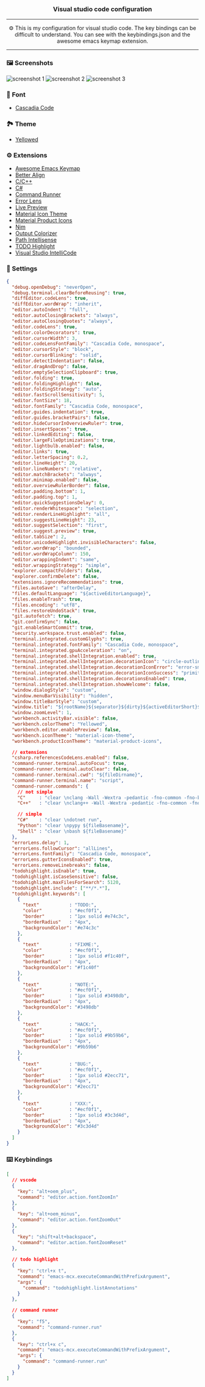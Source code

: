 <h3 align="center">Visual studio code configuration</h3>

---

<p align="center">⚙️ This is my configuration for visual studio code. The key bindings can be difficult to understand. You can see with the keybindings.json and the awesome emacs keymap extension.</p>

---

### 🖼️ Screenshots
![screenshot 1](screenshots/s1.png)
![screenshot 2](screenshots/s2.png)
![screenshot 3](screenshots/s3.png)

### 📃 Font
- [Cascadia Code](https://github.com/microsoft/cascadia-code)

### 🏞️ Theme
- [Yellowed](https://github.com/Gael-Lopes-Da-Silva/Yellowed)

### ⚙️ Extensions
- [Awesome Emacs Keymap](https://marketplace.visualstudio.com/items?itemName=tuttieee.emacs-mcx)
- [Better Align](https://marketplace.visualstudio.com/items?itemName=wwm.better-align)
- [C/C++](https://marketplace.visualstudio.com/items?itemName=ms-vscode.cpptools)
- [C#](https://marketplace.visualstudio.com/items?itemName=ms-dotnettools.csharp)
- [Command Runner](https://marketplace.visualstudio.com/items?itemName=edonet.vscode-command-runner)
- [Error Lens](https://marketplace.visualstudio.com/items?itemName=usernamehw.errorlens)
- [Live Preview](https://marketplace.visualstudio.com/items?itemName=ms-vscode.live-server)
- [Material Icon Theme](https://marketplace.visualstudio.com/items?itemName=PKief.material-icon-theme)
- [Material Product Icons](https://marketplace.visualstudio.com/items?itemName=PKief.material-product-icons)
- [Nim](https://marketplace.visualstudio.com/items?itemName=nimsaem.nimvscode)
- [Output Colorizer](https://marketplace.visualstudio.com/items?itemName=IBM.output-colorizer)
- [Path Intellisense](https://marketplace.visualstudio.com/items?itemName=christian-kohler.path-intellisense)
- [TODO Highlight](https://marketplace.visualstudio.com/items?itemName=wayou.vscode-todo-highlight)
- [Visual Studio IntelliCode](https://marketplace.visualstudio.com/items?itemName=VisualStudioExptTeam.vscodeintellicode)

### 🔧 Settings
~~~json with comments
{
  "debug.openDebug": "neverOpen",
  "debug.terminal.clearBeforeReusing": true,
  "diffEditor.codeLens": true,
  "diffEditor.wordWrap": "inherit",
  "editor.autoIndent": "full",
  "editor.autoClosingBrackets": "always",
  "editor.autoClosingQuotes": "always",
  "editor.codeLens": true,
  "editor.colorDecorators": true,
  "editor.cursorWidth": 3,
  "editor.codeLensFontFamily": "Cascadia Code, monospace",
  "editor.cursorStyle": "block",
  "editor.cursorBlinking": "solid",
  "editor.detectIndentation": false,
  "editor.dragAndDrop": false,
  "editor.emptySelectionClipboard": true,
  "editor.folding": true,
  "editor.foldingHighlight": false,
  "editor.foldingStrategy": "auto",
  "editor.fastScrollSensitivity": 5,
  "editor.fontSize": 18,
  "editor.fontFamily": "Cascadia Code, monospace",
  "editor.guides.indentation": true,
  "editor.guides.bracketPairs": false,
  "editor.hideCursorInOverviewRuler": true,
  "editor.insertSpaces": true,
  "editor.linkedEditing": false,
  "editor.largeFileOptimizations": true,
  "editor.lightbulb.enabled": false,
  "editor.links": true,
  "editor.letterSpacing": 0.2,
  "editor.lineHeight": 20,
  "editor.lineNumbers": "relative",
  "editor.matchBrackets": "always",
  "editor.minimap.enabled": false,
  "editor.overviewRulerBorder": false,
  "editor.padding.bottom": 1,
  "editor.padding.top": 1,
  "editor.quickSuggestionsDelay": 0,
  "editor.renderWhitespace": "selection",
  "editor.renderLineHighlight": "all",
  "editor.suggestLineHeight": 23,
  "editor.suggestSelection": "first",
  "editor.suggest.preview": true,
  "editor.tabSize": 2,
  "editor.unicodeHighlight.invisibleCharacters": false,
  "editor.wordWrap": "bounded",
  "editor.wordWrapColumn": 150,
  "editor.wrappingIndent": "same",
  "editor.wrappingStrategy": "simple",
  "explorer.compactFolders": false,
  "explorer.confirmDelete": false,
  "extensions.ignoreRecommendations": true,
  "files.autoSave": "afterDelay",
  "files.defaultLanguage": "${activeEditorLanguage}",
  "files.enableTrash": true,
  "files.encoding": "utf8",
  "files.restoreUndoStack": true,
  "git.autofetch": true,
  "git.confirmSync": false,
  "git.enableSmartCommit": true,
  "security.workspace.trust.enabled": false,
  "terminal.integrated.customGlyphs": true,
  "terminal.integrated.fontFamily": "Cascadia Code, monospace",
  "terminal.integrated.gpuAcceleration": "on",
  "terminal.integrated.shellIntegration.enabled": true,
  "terminal.integrated.shellIntegration.decorationIcon": "circle-outline",
  "terminal.integrated.shellIntegration.decorationIconError": "error-small",
  "terminal.integrated.shellIntegration.decorationIconSuccess": "primitive-dot",
  "terminal.integrated.shellIntegration.decorationsEnabled": true,
  "terminal.integrated.shellIntegration.showWelcome": false,
  "window.dialogStyle": "custom",
  "window.menuBarVisibility": "hidden",
  "window.titleBarStyle": "custom",
  "window.title": "${rootName}${separator}${dirty}${activeEditorShort}${separator}${appName}",
  "window.zoomLevel": 1,
  "workbench.activityBar.visible": false,
  "workbench.colorTheme": "Yellowed",
  "workbench.editor.enablePreview": false,
  "workbench.iconTheme": "material-icon-theme",
  "workbench.productIconTheme": "material-product-icons",

  // extensions
  "csharp.referencesCodeLens.enabled": false,
  "command-runner.terminal.autoFocus": true,
  "command-runner.terminal.autoClear": false,
  "command-runner.terminal.cwd": "${fileDirname}",
  "command-runner.terminal.name": "script",
  "command-runner.commands": {
    // not simple
    "C"     : "clear \nclang -Wall -Wextra -pedantic -fno-common -fno-builtin ${fileBasename} -o ${fileBasenameNoExtension} ; ./${fileBasenameNoExtension}.exe",
    "C++"   : "clear \nclang++ -Wall -Wextra -pedantic -fno-common -fno-builtin ${fileBasename} -o ${fileBasenameNoExtension} ; ./${fileBasenameNoExtension}.exe",

    // simple
    "C#"    : "clear \ndotnet run",
    "Python": "clear \npypy ${fileBasename}",
    "Shell" : "clear \nbash ${fileBasename}"
  },
  "errorLens.delay": 1,
  "errorLens.followCursor": "allLines",
  "errorLens.fontFamily": "Cascadia Code, monospace",
  "errorLens.gutterIconsEnabled": true,
  "errorLens.removeLinebreaks": false,
  "todohighlight.isEnable": true,
  "todohighlight.isCaseSensitive": false,
  "todohighlight.maxFilesForSearch": 5120,
  "todohighlight.include": ["**/*.*"],
  "todohighlight.keywords": [
    {
      "text"           : "TODO:",
      "color"          : "#ecf0f1",
      "border"         : "1px solid #e74c3c",
      "borderRadius"   : "4px",
      "backgroundColor": "#e74c3c"
    },
    {
      "text"           : "FIXME:",
      "color"          : "#ecf0f1",
      "border"         : "1px solid #f1c40f",
      "borderRadius"   : "4px",
      "backgroundColor": "#f1c40f"
    },
    {
      "text"           : "NOTE:",
      "color"          : "#ecf0f1",
      "border"         : "1px solid #3498db",
      "borderRadius"   : "4px",
      "backgroundColor": "#3498db"
    },
    {
      "text"           : "HACK:",
      "color"          : "#ecf0f1",
      "border"         : "1px solid #9b59b6",
      "borderRadius"   : "4px",
      "backgroundColor": "#9b59b6"
    },
    {
      "text"           : "BUG:",
      "color"          : "#ecf0f1",
      "border"         : "1px solid #2ecc71",
      "borderRadius"   : "4px",
      "backgroundColor": "#2ecc71"
    },
    {
      "text"           : "XXX:",
      "color"          : "#ecf0f1",
      "border"         : "1px solid #3c3d4d",
      "borderRadius"   : "4px",
      "backgroundColor": "#3c3d4d"
    }
  ]
}
~~~

### ⌨️ Keybindings
~~~json with comments
[
  // vscode
  {
    "key": "alt+oem_plus",
    "command": "editor.action.fontZoomIn"
  },
  {
    "key": "alt+oem_minus",
    "command": "editor.action.fontZoomOut"
  },
  {
    "key": "shift+alt+backspace",
    "command": "editor.action.fontZoomReset"
  },
  
  // todo highlight
  {
    "key": "ctrl+x t",
    "command": "emacs-mcx.executeCommandWithPrefixArgument",
    "args": {
      "command": "todohighlight.listAnnotations"
    }
  },

  // command runner
  {
    "key": "f5",
    "command": "command-runner.run"
  },
  {
    "key": "ctrl+x c",
    "command": "emacs-mcx.executeCommandWithPrefixArgument",
    "args": {
      "command": "command-runner.run"
    }
  }
]
~~~
